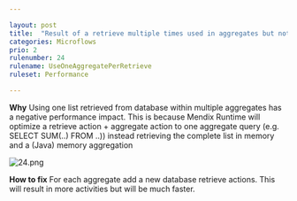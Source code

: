 ```yaml
---

layout: post
title:  "Result of a retrieve multiple times used in aggregates but not used elsewhere"
categories: Microflows
prio: 2
rulenumber: 24
rulename: UseOneAggregatePerRetrieve
ruleset: Performance

---
```


**Why**
Using one list retrieved from database within multiple aggregates has a negative performance impact. This is because Mendix Runtime will optimize a retrieve action + aggregate action to one aggregate query (e.g. SELECT SUM(..) FROM ..)) instead retrieving the complete list in memory and a (Java) memory aggregation

![24.png](https://github.com/Omnext/omnext.github.io/blob/master/assets/24.png)

**How to fix**
For each aggregate add a new database retrieve actions.  This will result in more activities but will be much faster.